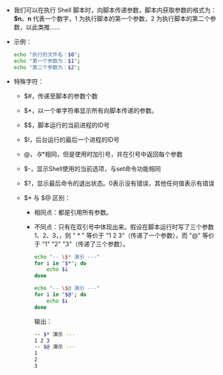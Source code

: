 - 我们可以在执行 Shell 脚本时，向脚本传递参数，脚本内获取参数的格式为：**$n**。**n** 代表一个数字，1 为执行脚本的第一个参数，2 为执行脚本的第二个参数，以此类推……


- 示例：

  ```bash
  echo "执行的文件名：$0";
  echo "第一个参数为：$1";
  echo "第二个参数为：$2";
  ```

- 特殊字符：

  - $#，传递至脚本的参数个数

  - $*，以一个单字符串显示所有向脚本传递的参数。

  - $$，脚本运行的当前进程的ID号

  - $!，后台运行的最后一个进程的ID号

  - $@，与$*相同，但是使用时加引号，并在引号中返回每个参数

  - $-，显示Shell使用的当前选项，与set命令功能相同

  - $?，显示最后命令的退出状态。0表示没有错误，其他任何值表示有错误

  - $* 与 $@ 区别：

    - 相同点：都是引用所有参数。

    - 不同点：只有在双引号中体现出来。假设在脚本运行时写了三个参数 1、2、3，，则 " * " 等价于 "1 2 3"（传递了一个参数），而 "@" 等价于 "1" "2" "3"（传递了三个参数）。

      ```bash
      echo "-- \$* 演示 ---"
      for i in "$*"; do
          echo $i
      done
      
      echo "-- \$@ 演示 ---"
      for i in "$@"; do
          echo $i
      done
      ```

      输出：

      ```bash
      -- $* 演示 ---
      1 2 3
      -- $@ 演示 ---
      1
      2
      3
      ```

